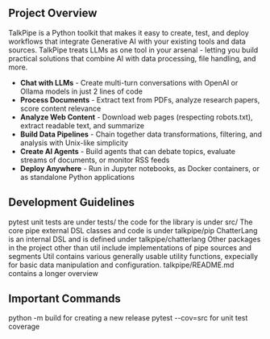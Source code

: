 ## Project Overview
TalkPipe is a Python toolkit that makes it easy to create, test, and deploy workflows that integrate Generative AI with your existing tools and data sources. TalkPipe treats LLMs as one tool in your arsenal - letting you build practical solutions that combine AI with data processing, file handling, and more.  

- **Chat with LLMs** - Create multi-turn conversations with OpenAI or Ollama models in just 2 lines of code
- **Process Documents** - Extract text from PDFs, analyze research papers, score content relevance
- **Analyze Web Content** - Download web pages (respecting robots.txt), extract readable text, and summarize
- **Build Data Pipelines** - Chain together data transformations, filtering, and analysis with Unix-like simplicity
- **Create AI Agents** - Build agents that can debate topics, evaluate streams of documents, or monitor RSS feeds
- **Deploy Anywhere** - Run in Jupyter notebooks, as Docker containers, or as standalone Python applications

## Development Guidelines 
pytest unit tests are under tests/
the code for the library is under src/
The core pipe external DSL classes and code is under talkpipe/pip
ChatterLang is an internal DSL and is defined under talkpipe/chatterlang
Other packages in the project other than util include implementations of pipe sources and segments
Util contains various generally usable utility functions, expecially for basic data manipulation and configuration.
talkpipe/README.md contains a longer overview

## Important Commands
python -m build for creating a new release
pytest --cov=src for unit test coverage
